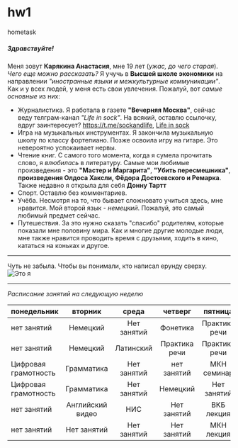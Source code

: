 # hw1
hometask

##### Здравствуйте!
Меня зовут __Карякина Анастасия__, мне 19 лет (_ужас, до чего старая_). 
_Чего еще можно рассказать?_
Я учучь в __Высшей школе экономики__ на направлении _"иностранные языки и межкультурные коммуникации"_. Как и у всех людей, у меня есть свои увлечения. Пожалуй, вот _самые основные_ из них:
+ Журналистика. Я работала в газете __"Вечерняя Москва"__, сейчас веду телграм-канал _"Life in sock"_. На всякий, оставлю ссылочку, вдруг заинтересует? <https://t.me/sockandlife>, [Life in sock](https://t.me/sockandlife)
+ Игра на музыкальных инструментах. Я закончила музыкальную школу по классу фортепиано. Позже освоила игру на гитаре. Это невероятно успокаивает нервы.
+ Чтение книг. С самого того момента, когда я сумела прочитать слово, я _влюбилась_ в литературу. Самые мои любимые произведения - это __"Мастер и Маргарита"__, __"Убить пересмешника"__, __произведения Олдоса Хаксли, Фёдора Достоевского и Ремарка__. Также недавно я открыла для себя __Донну Тартт__
+ Спорт. Оставлю без комментариев.
+ Учёба. Несмотря на то, что бывает сложновато учиться здесь, мне нравится. Мой второй язык - _немецкий_. Пожалуй, это самый любимый предмет сейчас.
+ Путешествия. За это нужно сказать "спасибо" родителям, которые показали мне половину мира. 
Как и многие другие молодые люди, мне также нравится проводить время с друзьями, ходить в кино, кататься на коньках и другое.
__________________________________________
Чуть не забыла. Чтобы вы понимали, кто написал ерунду сверху.
![Это я](https://pp.userapi.com/c841232/v841232289/53cab/fmZV_Mww9RE.jpg)
____________________________________________________
_Расписание занятий на следующую неделю_

понедельник|вторник|среда|четверг|пятница
-----------|:-----:|:---:|:-----:|:-----:
нет занятий|Немецкий|Нет занятий|Фонетика|Практика речи
нет занятий|Немецкий|Латинский|Практика речи|Практика речи
Цифровая грамотность|Грамматика|Нет занятий|нет занятий|МКН семинар
Цифровая грамотность|Грамматика|Нет занятий|Немецкий|Нет занятий
нет занятий|Английский видео|НИС|Нет занятий|ВКБ лекция
нет занятий|Нет занятий|Нет занятий|Нет занятий|МКН лекция
